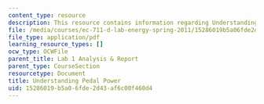 ```yaml
---
content_type: resource
description: This resource contains information regarding Understanding Pedal Power.
file: /media/courses/ec-711-d-lab-energy-spring-2011/15286019b5a06fde2d43af6c00f460d4_MITEC_711S11_lab1_pedal.pdf
file_type: application/pdf
learning_resource_types: []
ocw_type: OCWFile
parent_title: Lab 1 Analysis & Report
parent_type: CourseSection
resourcetype: Document
title: Understanding Pedal Power
uid: 15286019-b5a0-6fde-2d43-af6c00f460d4
---
```

